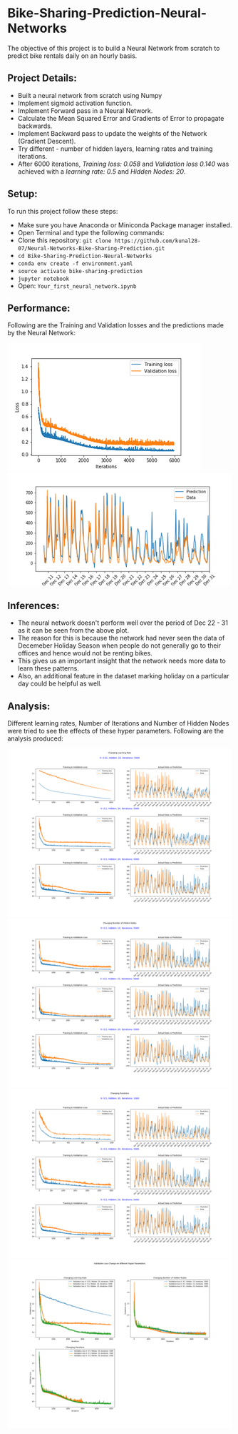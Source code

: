 # Bike-Sharing-Prediction-Neural-Networks

The objective of this project is to build a Neural Network from scratch to predict bike rentals daily on an hourly basis.

## Project Details:

* Built a neural network from scratch using Numpy
* Implement sigmoid activation function.
* Implement Forward pass in a Neural Network.
* Calculate the Mean Squared Error and Gradients of Error to propagate backwards.
* Implement Backward pass to update the weights of the Network (Gradient Descent).
* Try different - number of hidden layers, learning rates and training iterations.
* After 6000 iterations, *Training loss: 0.058* and *Validation loss 0.140* was achieved with a *learning rate: 0.5* and *Hidden Nodes: 20*.

## Setup:

To run this project follow these steps:

* Make sure you have Anaconda or Miniconda Package manager installed.
* Open Terminal and type the following commands:
* Clone this repository: `git clone https://github.com/kunal28-07/Neural-Networks-Bike-Sharing-Prediction.git`
* `cd Bike-Sharing-Prediction-Neural-Networks`
* `conda env create -f environment.yaml`
* `source activate bike-sharing-prediction`
* `jupyter notebook`
* Open: `Your_first_neural_network.ipynb`

## Performance:

Following are the Training and Validation losses and the predictions made by the Neural Network:

![Train-Val-Loss](plots/Train-Val-Loss.png)
![Actual-vs-Prediction](plots/Actual-vs-Prediction.png)

## Inferences:

* The neural network doesn't perform well over the period of Dec 22 - 31 as it can be seen from the above plot.
* The reason for this is because the network had never seen the data of Decemeber Holiday Season when people do not generally go to their offices and hence would not be renting bikes.
* This gives us an important insight that the network needs more data to learn these patterns.
* Also, an additional feature in the dataset marking holiday on a particular day could be helpful as well.

## Analysis:

Different learning rates, Number of Iterations and Number of Hidden Nodes were tried to see the effects of these hyper parameters. Following are the analysis produced:

![Changing-Learning-Rate](plots/Changing-Learning-Rate.png)
![Changing-Number-of-Hidden-Nodes](plots/Changing-Number-of-Hidden-Nodes.png)
![Changing-Iterations](plots/Changing-Iterations.png)
![Validation-Loss-Change-on-different-Hyper-Parameters](plots/Validation-Loss-Change-on-different-Hyper-Parameters.png)
